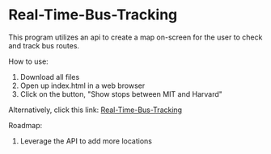 # Real-Time-Bus-Tracking

This program utilizes an api to create a map on-screen for the user to check and track bus routes.

How to use:
1) Download all files
2) Open up index.html in a web browser
3) Click on the button, "Show stops between MIT and Harvard"

Alternatively, click this link:
<a href="http://wesleynguyen.github.io/Real-Time-Bus-Tracking">Real-Time-Bus-Tracking</a>

Roadmap:
1) Leverage the API to add more locations
